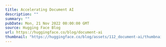 ```yaml
---
title: Accelerating Document AI
description: ""
summary: ""
pubDate: Mon, 21 Nov 2022 00:00:00 GMT
source: Hugging Face Blog
url: https://huggingface.co/blog/document-ai
thumbnail: "https://huggingface.co/blog/assets/112_document-ai/thumbnail.png"
---
```


